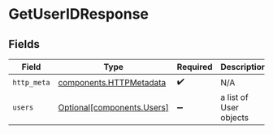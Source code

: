 # GetUserIDResponse


## Fields

| Field                                                              | Type                                                               | Required                                                           | Description                                                        |
| ------------------------------------------------------------------ | ------------------------------------------------------------------ | ------------------------------------------------------------------ | ------------------------------------------------------------------ |
| `http_meta`                                                        | [components.HTTPMetadata](../../models/components/httpmetadata.md) | :heavy_check_mark:                                                 | N/A                                                                |
| `users`                                                            | [Optional[components.Users]](../../models/components/users.md)     | :heavy_minus_sign:                                                 | a list of User objects                                             |